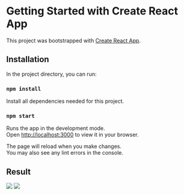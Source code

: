 # Getting Started with Create React App

This project was bootstrapped with [Create React App](https://github.com/facebook/create-react-app).

## Installation

In the project directory, you can run:

### `npm install`

Install all dependencies needed for this project.

### `npm start`

Runs the app in the development mode.\
Open [http://localhost:3000](http://localhost:3000) to view it in your browser.

The page will reload when you make changes.\
You may also see any lint errors in the console.

## Result

<img src="https://i.postimg.cc/brGxx4RQ/Screen-Shot-2022-10-26-at-01-28-10.png">
<img src="https://i.postimg.cc/JhWp175S/Screen-Shot-2022-10-26-at-01-28-19.png">